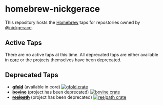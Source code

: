 # homebrew-nickgerace

This repository hosts the [Homebrew](https://brew.sh/) taps for repostories owned by [@nickgerace](https://github.com/nickgerace).

## Active Taps

There are no active taps at this time.
All deprecated taps are either available in [core](https://formulae.brew.sh/) or the projects themselves have been deprecated.

## Deprecated Taps

- [~~**gfold**~~](https://github.com/nickgerace/gfold) (available in core) [![gfold crate](https://img.shields.io/crates/v/gfold?style=flat-square&logo=rust&color=orange)](https://crates.io/crates/gfold)
- [~~**bovine**~~](https://github.com/nickgerace/bovine) (project has been deprecated) [![bovine crate](https://img.shields.io/crates/v/bovine?style=flat-square&logo=rust&color=orange)](https://crates.io/crates/bovine)
- [~~**reelpath**~~](https://github.com/nickgerace/reelpath) (project has been deprecated) [![reelpath crate](https://img.shields.io/crates/v/reelpath?style=flat-square&logo=rust&color=orange)](https://crates.io/crates/reelpath)
